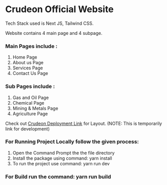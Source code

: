 # Crudeon Official Website

Tech Stack used is Next JS, Tailwind CSS.

Website contains 4 main page and 4 subpage.

### Main Pages include : 
1. Home Page
2. About us Page
3. Services Page
4. Contact Us Page

### Sub Pages include : 
1. Gas and Oil Page
2. Chemical Page
3. Mining & Metals Page
4. Agriculture Page

Check out [Crudeon Deployment Link](https://sapocom.vercel.app) for Layout. 
(NOTE: This is temporarily link for development)


### For Running Project Locally follow the given process:
1. Open the Command Prompt the the file directory
2. Install the package using command: yarn install
3. To run the project use command: yarn run dev

### For Build run the command: yarn run build